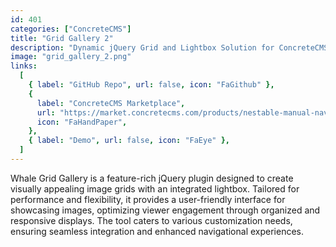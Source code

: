 ```yaml
---
id: 401
categories: ["ConcreteCMS"]
title: "Grid Gallery 2"
description: "Dynamic jQuery Grid and Lightbox Solution for ConcreteCMS"
image: "grid_gallery_2.png"
links:
  [
    { label: "GitHub Repo", url: false, icon: "FaGithub" },
    {
      label: "ConcreteCMS Marketplace",
      url: "https://market.concretecms.com/products/nestable-manual-nav/a8c652c0-d124-11ee-b9df-0a97d4ce16b9",
      icon: "FaHandPaper",
    },
    { label: "Demo", url: false, icon: "FaEye" },
  ]
---
```


Whale Grid Gallery is a feature-rich jQuery plugin designed to create visually appealing image grids with an integrated lightbox. Tailored for performance and flexibility, it provides a user-friendly interface for showcasing images, optimizing viewer engagement through organized and responsive displays. The tool caters to various customization needs, ensuring seamless integration and enhanced navigational experiences.
